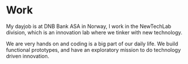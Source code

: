 # Work
My dayjob is at DNB Bank ASA in Norway, I work in the NewTechLab division, which is an innovation lab where we tinker with new technology.

We are very hands on and coding is a big part of our daily life. We build functional prototypes, and have an exploratory mission to do technology driven innovation.